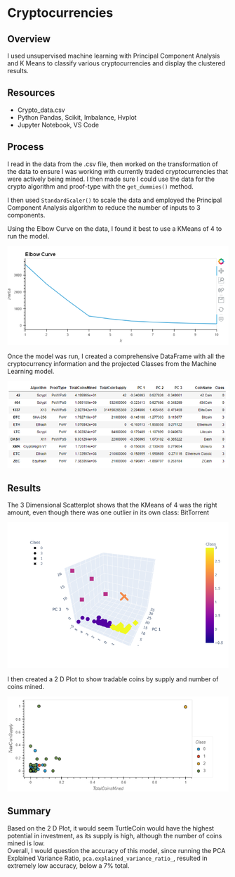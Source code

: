 #  Cryptocurrencies

## Overview
I used unsupervised machine learning with Principal Component Analysis and K Means to classify various cryptocurrencies and display the clustered results.

## Resources
- Crypto_data.csv
- Python Pandas, Scikit, Imbalance, Hvplot
- Jupyter Notebook, VS Code

## Process
I read in the data from the .csv file, then worked on the transformation of the data to ensure I was working with currently traded cryptocurrencies that were actively being mined.  I then made sure I could use the data for the crypto algorithm and proof-type with the `get_dummies()` method.

I then used `StandardScaler()` to scale the data and employed the Principal Component Analysis algorithm to reduce the number of inputs to 3 components.

Using the Elbow Curve on the data, I found it best to use a KMeans of 4 to run the model.

![image](https://github.com/jakatz87/Cryptocurrencies/blob/main/Resources/Elbow%20Curve.png)

Once the model was run, I created a comprehensive DataFrame with all the cryptocurrency information and the projected Classes from the Machine Learning model.

![image](https://github.com/jakatz87/Cryptocurrencies/blob/main/Resources/Clustered_df.png)

## Results
The 3 Dimensional Scatterplot shows that the KMeans of 4 was the right amount, even though there was one outlier in its own class: BitTorrent

![image](https://github.com/jakatz87/Cryptocurrencies/blob/main/Resources/scatter_3d.png)

I then created a 2 D Plot to show tradable coins by supply and number of coins mined.

![image](https://github.com/jakatz87/Cryptocurrencies/blob/main/Resources/hvplot.png)


## Summary
Based on the 2 D Plot, it would seem TurtleCoin would have the highest potential in investment, as its supply is high, although the number of coins mined is low.  
Overall, I would question the accuracy of this model, since running the PCA Explained Variance Ratio, `pca.explained_variance_ratio_`, resulted in extremely low accuracy, below a 7% total.  

